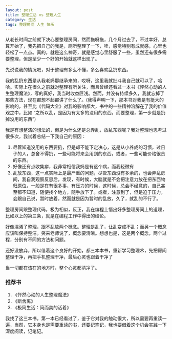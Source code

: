 ```yaml
---
layout: post
title: 整理生活 vs 整理人生
category: 生活
tags: 整理房间 人生 快乐
---
```


从老长时间之前就下决心要整理房间，然而拖呀拖，几个月过去了，不过幸好，总算开始了，我先把自己的我是，厕所整理了一下，哇，感觉特别有成就感，心里也轻松了一点点。真的，就是这么神奇，就是感觉心里舒服了一些，虽然还有很多需要整理，但是至少一个好的开始就这样出现了。

先说说我的情况吧，对于整理有多么不懂，多么喜欢乱扔东西。

我的乱扔东西是从我老妈那继承来的，哎呀，这里我就批斗我自己就可以了，哈哈。实际上在很久之前就对整理有所关注，而且曾经还看过一本书《怦然心动的人生整理魔法》，写的真好，我当时收益匪浅。然而，并没有持续多久，我就忘掉了那些方法，现在都想不起都讲了什么了。(我得声明一下，那本书对我是有挺大的影响的，甚至比《代码大全》对我的影响都大，书中的一些精神溶解在了我的价值观之中，比如 “之所以乱，是因为有太多的没用的东西，而要整理，第一步就是扔掉没用的东西”)

我是有想整洁的想法的，但是为什么还是总弄乱，放乱东西呢？我对整理也思考过很多次，我试着总结一下我自己的原因：

1. 尽管知道没用的东西要扔，但是却不能下定决心，这是从小养成的习惯，过日子的人，总舍不得扔，一些可能将来会用到的东西，或者，一些可能价格很贵的东西。
2. 好像还有点收集癖，我非常相信我妈是有这个病，而我轻微有
3. 乱放东西，这一点实际上是最严重的问题，尽管东西没有多余的，也会弄乱房间，我自我观察反思后，发现，有时候，大脑就是不会把注意力放在把东西物归原位，一般是在有很多事，有压力的时候，这时候，总会不经意的，自己甚至都不知道，随便找个地方，随手放下了。或者，注意到了，但是迫于压力，会跟自己说，暂时放着，然而就是因为暂时的乱放，久了，就乱的不行了。

整理房间跟整理代码，极为相似，反正，我在编程上悟出好多整理房间上的道理，比如以上的第三条，就是在编程工作中得出的结论。

好像混淆了整理，跟不乱放两个概念。整理是乱了，让乱变成不乱；而另一个概念应该叫保持整洁。笑来老师说了，概念要清晰。想想也是，这是两个概念，两个过程，分别有不同的方法和问题。

还好没放弃，所以借着这个良好的开始，都三本本书，重新学习整理术，先把房间整理干净，再把手机整理干净，最后心灵也跟着干净了

当一切都在该在的地方时，整个心灵都清净了。

### 推荐书

1. 《怦然心动的人生整理魔法》
2. 《断舍离》
3. 《极简生活：简而美的活着》

我找了这三本书，第一本已经看过了，鉴于它对我的触动很大，所以需要再重读一遍，当然，它本身也是需要重读的书，还要记笔记，我也要借着这个机会实践一下深度阅读，记笔记。
